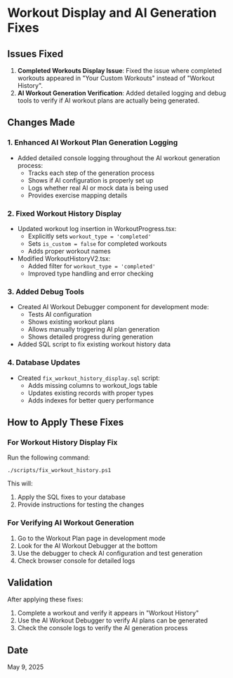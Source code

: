 # Workout Display and AI Generation Fixes

## Issues Fixed
1. **Completed Workouts Display Issue**: Fixed the issue where completed workouts appeared in "Your Custom Workouts" instead of "Workout History".
2. **AI Workout Generation Verification**: Added detailed logging and debug tools to verify if AI workout plans are actually being generated.

## Changes Made

### 1. Enhanced AI Workout Plan Generation Logging
- Added detailed console logging throughout the AI workout generation process:
  - Tracks each step of the generation process
  - Shows if AI configuration is properly set up
  - Logs whether real AI or mock data is being used
  - Provides exercise mapping details

### 2. Fixed Workout History Display
- Updated workout log insertion in WorkoutProgress.tsx:
  - Explicitly sets `workout_type = 'completed'`
  - Sets `is_custom = false` for completed workouts
  - Adds proper workout names
- Modified WorkoutHistoryV2.tsx:
  - Added filter for `workout_type = 'completed'`
  - Improved type handling and error checking

### 3. Added Debug Tools
- Created AI Workout Debugger component for development mode:
  - Tests AI configuration
  - Shows existing workout plans
  - Allows manually triggering AI plan generation
  - Shows detailed progress during generation
- Added SQL script to fix existing workout history data

### 4. Database Updates
- Created `fix_workout_history_display.sql` script:
  - Adds missing columns to workout_logs table
  - Updates existing records with proper types
  - Adds indexes for better query performance

## How to Apply These Fixes

### For Workout History Display Fix
Run the following command:
```
./scripts/fix_workout_history.ps1
```
This will:
1. Apply the SQL fixes to your database
2. Provide instructions for testing the changes

### For Verifying AI Workout Generation
1. Go to the Workout Plan page in development mode
2. Look for the AI Workout Debugger at the bottom
3. Use the debugger to check AI configuration and test generation
4. Check browser console for detailed logs

## Validation
After applying these fixes:
1. Complete a workout and verify it appears in "Workout History"
2. Use the AI Workout Debugger to verify AI plans can be generated
3. Check the console logs to verify the AI generation process

## Date
May 9, 2025
